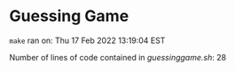 # Guessing Game

`make` ran on: Thu 17 Feb 2022 13:19:04 EST

Number of lines of code contained in *guessinggame.sh*:       28
